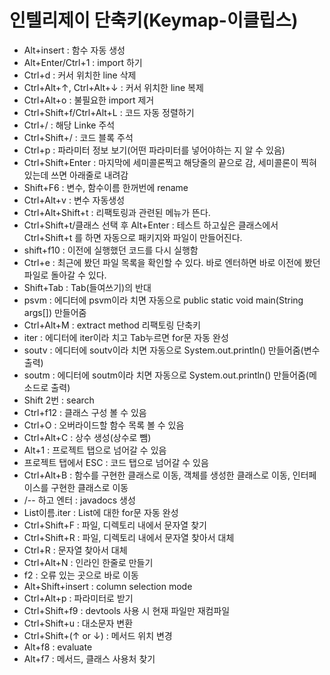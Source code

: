 # 인텔리제이 단축키(Keymap-이클립스)

- Alt+insert : 함수 자동 생성
- Alt+Enter/Ctrl+1 : import 하기
- Ctrl+d : 커서 위치한 line 삭제
- Ctrl+Alt+↑, Ctrl+Alt+↓ : 커서 위치한 line 복제
- Ctrl+Alt+o : 불필요한 import 제거
- Ctrl+Shift+f/Ctrl+Alt+L : 코드 자동 정렬하기
- Ctrl+/ : 해당 Linke 주석
- Ctrl+Shift+/ : 코드 블록 주석
- Ctrl+p : 파라미터 정보 보기(어떤 파라미터를 넣어야하는 지 알 수 있음)
- Ctrl+Shift+Enter : 마지막에 세미콜론찍고 해당줄의 끝으로 감, 세미콜론이 찍혀있는데 쓰면 아래줄로 내려감
- Shift+F6 : 변수, 함수이름 한꺼번에 rename
- Ctrl+Alt+v : 변수 자동생성
- Ctrl+Alt+Shift+t : 리팩토링과 관련된 메뉴가 뜬다.
- Ctrl+Shift+t/클래스 선택 후 Alt+Enter : 테스트 하고싶은 클래스에서 Ctrl+Shift+t 를 하면 자동으로 패키지와 파일이 만들어진다.
- shift+f10 : 이전에 실행했던 코드를 다시 실행함
- Ctrl+e : 최근에 봤던 파일 목록을 확인할 수 있다. 바로 엔터하면 바로 이전에 봤던 파일로 돌아갈 수 있다.
- Shift+Tab : Tab(들여쓰기)의 반대
- psvm : 에디터에 psvm이라 치면 자동으로 public static void main(String args[]) 만들어줌
- Ctrl+Alt+M : extract method 리팩토링 단축키
- iter : 에디터에 iter이라 치고 Tab누르면 for문 자동 완성
- soutv : 에디터에 soutv이라 치면 자동으로 System.out.println() 만들어줌(변수 출력)
- soutm : 에디터에 soutm이라 치면 자동으로 System.out.println() 만들어줌(메소드로 출력)
- Shift 2번 : search
- Ctrl+f12 : 클래스 구성 볼 수 있음
- Ctrl+O : 오버라이드할 함수 목록 볼 수 있음
- Ctrl+Alt+C : 상수 생성(상수로 뺌)
- Alt+1 : 프로젝트 탭으로 넘어갈 수 있음
- 프로젝트 탭에서 ESC : 코드 탭으로 넘어갈 수 있음
- Ctrl+Alt+B : 함수를 구현한 클래스로 이동, 객체를 생성한 클래스로 이동, 인터페이스를 구현한 클래스로 이동
- /-- 하고 엔터 : javadocs 생성
- List이름.iter : List에 대한 for문 자동 완성
- Ctrl+Shift+F : 파일, 디렉토리 내에서 문자열 찾기
- Ctrl+Shift+R : 파일, 디렉토리 내에서 문자열 찾아서 대체
- Ctrl+R : 문자열 찾아서 대체
- Ctrl+Alt+N : 인라인 한줄로 만들기
- f2 : 오류 있는 곳으로 바로 이동
- Alt+Shift+insert : column selection mode
- Ctrl+Alt+p : 파라미터로 받기
- Ctrl+Shift+f9 : devtools 사용 시 현재 파일만 재컴파일
- Ctrl+Shift+u : 대소문자 변환
- Ctrl+Shift+(↑ or ↓) : 메서드 위치 변경
- Alt+f8 : evaluate
- Alt+f7 : 메서드, 클래스 사용처 찾기